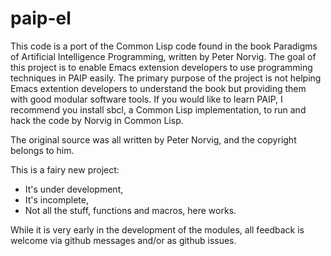 paip-el
=======

This code is a port of the Common Lisp code found in the book Paradigms of Artificial Intelligence Programming, written by Peter Norvig. The goal of this project is to enable Emacs extension developers to use programming techniques in PAIP easily. The primary purpose of the project is not helping Emacs extention developers to understand the book but providing them with good modular software tools. If you would like to learn PAIP, I recommend you install sbcl, a Common Lisp implementation, to run and hack the code by Norvig in Common Lisp.

The original source was all written by Peter Norvig, and the copyright belongs to him.

This is a fairy new project:

- It's under development,
- It's incomplete,
- Not all the stuff, functions and macros, here works.

While it is very early in the development of the modules, all feedback is welcome via github messages and/or as github issues.


